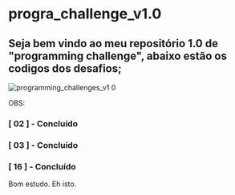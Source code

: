 # progra_challenge_v1.0

## Seja bem vindo ao meu repositório 1.0 de "programming challenge", abaixo estão os codigos dos desafios;

![programming_challenges_v1 0](https://user-images.githubusercontent.com/31391753/37728800-17ffde42-2d33-11e8-9e8b-c355ddb8f7c5.png)

OBS:

### [ 02 ] - Concluído
### [ 03 ] - Concluído
### [ 16 ] - Concluído

Bom estudo. Eh isto.

